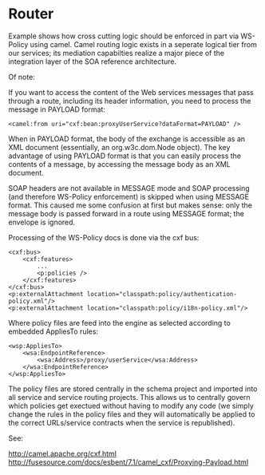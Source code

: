 Router
===========

Example shows how cross cutting logic should be enforced in part via WS-Policy using camel. Camel routing logic exists in a seperate logical tier from our services; its mediation capabilties realize a major piece of the integration layer of the SOA reference architecture. 

Of note:

If you want to access the content of the Web services messages that pass through a route, including its header information, you need to process the message in PAYLOAD format: 

```
<camel:from uri="cxf:bean:proxyUserService?dataFormat=PAYLOAD" />
```

When in PAYLOAD format, the body of the exchange is accessible as an XML document (essentially, an org.w3c.dom.Node object). 
The key advantage of using PAYLOAD format is that you can easily process the contents of a message, by accessing the message body as an XML document.

SOAP headers are not available in MESSAGE mode and SOAP processing (and therefore WS-Policy enforcement) is skipped when using MESSAGE format. This caused me some confusion at first but makes sense: only the message body is passed forward in a route using MESSAGE format; the envelope is ignored.

Processing of the WS-Policy docs is done via the cxf bus:

```
<cxf:bus>
	<cxf:features>
		...
		<p:policies />
	</cxf:features>
</cxf:bus>
<p:externalAttachment location="classpath:policy/authentication-policy.xml"/>
<p:externalAttachment location="classpath:policy/i18n-policy.xml"/>
```

Where policy files are feed into the engine as selected according to embedded AppliesTo rules:

```
<wsp:AppliesTo>
	<wsa:EndpointReference>
		<wsa:Address>/proxy/userService</wsa:Address>
	</wsa:EndpointReference>
</wsp:AppliesTo>
```

The policy files are stored centrally in the schema project and imported into all service and service routing projects. This allows us to 
centrally govern which policies get exectued without having to modify any code (we simply change the rules in the policy 
files and they will automatically be applied to the correct URLs/service contracts when the service is republished).

See:

http://camel.apache.org/cxf.html <br/>
http://fusesource.com/docs/esbent/7.1/camel_cxf/Proxying-Payload.html
